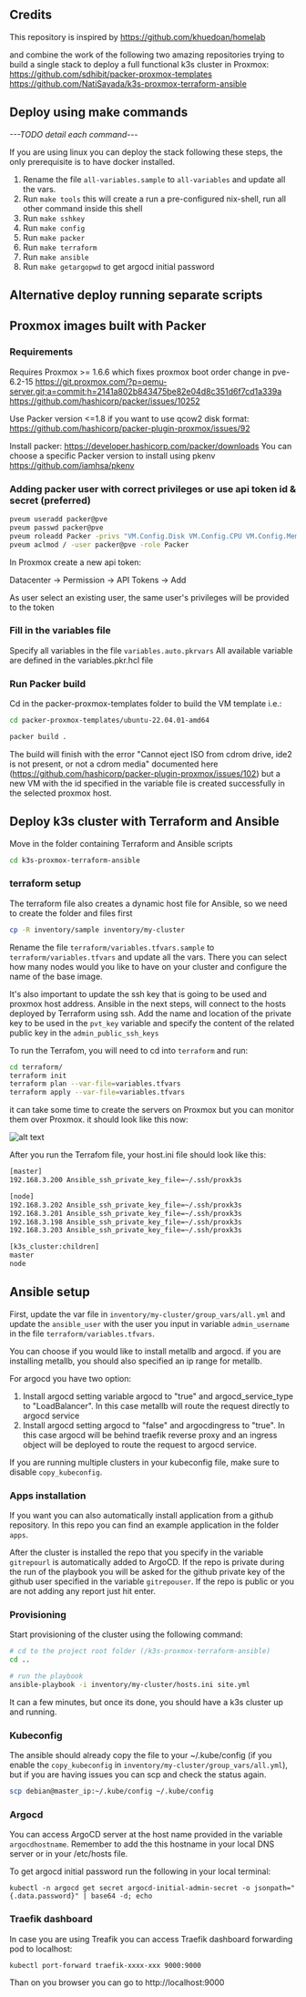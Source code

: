 ## Credits
This repository is inspired by https://github.com/khuedoan/homelab

and combine the work of the following two amazing repositories trying to build a single stack to deploy a full functional k3s cluster in Proxmox: 
https://github.com/sdhibit/packer-proxmox-templates
https://github.com/NatiSayada/k3s-proxmox-terraform-ansible

## Deploy using make commands
*---TODO detail each command---*

If you are using linux you can deploy the stack following these steps, the only prerequisite is to have docker installed.

1. Rename the file `all-variables.sample` to `all-variables` and update all the vars. 
2. Run `make tools` this will create a run a pre-configured nix-shell, run all other command inside this shell
3. Run `make sshkey`
4. Run `make config`
5. Run `make packer`
6. Run `make terraform` 
7. Run `make ansible` 
9. Run `make getargopwd` to get argocd initial password 

## Alternative deploy running separate scripts

## Proxmox images built with Packer

### Requirements
Requires Proxmox >= 1.6.6 which fixes proxmox boot order change in pve-6.2-15
https://git.proxmox.com/?p=qemu-server.git;a=commit;h=2141a802b843475be82e04d8c351d6f7cd1a339a
https://github.com/hashicorp/packer/issues/10252

Use Packer version <=1.8 if you want to use qcow2 disk format:
https://github.com/hashicorp/packer-plugin-proxmox/issues/92 

Install packer:
https://developer.hashicorp.com/packer/downloads
You can choose a specific Packer version to install using pkenv
https://github.com/iamhsa/pkenv

### Adding packer user with correct privileges or use api token id & secret (preferred)
``` bash
pveum useradd packer@pve
pveum passwd packer@pve
pveum roleadd Packer -privs "VM.Config.Disk VM.Config.CPU VM.Config.Memory Datastore.AllocateSpace Sys.Modify VM.Config.Options VM.Allocate VM.Audit VM.Console VM.Config.CDROM VM.Config.Network VM.PowerMgmt VM.Config.HWType VM.Monitor"
pveum aclmod / -user packer@pve -role Packer
```

In Proxmox create a new api token:

Datacenter -> Permission -> API Tokens -> Add

As user select an existing user, the same user's privileges will be provided to the token

### Fill in the variables file 
Specify all variables in the file `variables.auto.pkrvars`
All available variable are defined in the variables.pkr.hcl file

### Run Packer build
Cd in the packer-proxmox-templates folder to build the VM template i.e.:
```bash
cd packer-proxmox-templates/ubuntu-22.04.01-amd64
```
```bash
packer build .
```
The build will finish with the error "Cannot eject ISO from cdrom drive, ide2 is not present, or not a cdrom media" documented here
(https://github.com/hashicorp/packer-plugin-proxmox/issues/102)
but a new VM with the id specified in the variable file is created successfully in the selected proxmox host.

## Deploy k3s cluster with Terraform and Ansible
Move in the folder containing Terraform and Ansible scripts
```bash
cd k3s-proxmox-terraform-ansible
```

### terraform setup

The terraform file also creates a dynamic host file for Ansible, so we need to create the folder and files first

```bash
cp -R inventory/sample inventory/my-cluster
```

Rename the file `terraform/variables.tfvars.sample` to `terraform/variables.tfvars` and update all the vars.
There you can select how many nodes would you like to have on your cluster and configure the name of the base image.

It's also important to update the ssh key that is going to be used and proxmox host address.
Ansible in the next steps, will connect to the hosts deployed by Terraform using ssh.  Add the name and location of the private key to be used in the ```pvt_key``` variable and specify the content of the related public key in the ```admin_public_ssh_keys``` 

To run the Terrafom, you will need to cd into `terraform` and run:

```bash
cd terraform/
terraform init
terraform plan --var-file=variables.tfvars
terraform apply --var-file=variables.tfvars
```

it can take some time to create the servers on Proxmox but you can monitor them over Proxmox.
it should look like this now:

![alt text](pics/h0Ha98fXyO.png)

After you run the Terrafom file, your host.ini file should look like this:

```bash
[master]
192.168.3.200 Ansible_ssh_private_key_file=~/.ssh/proxk3s

[node]
192.168.3.202 Ansible_ssh_private_key_file=~/.ssh/proxk3s
192.168.3.201 Ansible_ssh_private_key_file=~/.ssh/proxk3s
192.168.3.198 Ansible_ssh_private_key_file=~/.ssh/proxk3s
192.168.3.203 Ansible_ssh_private_key_file=~/.ssh/proxk3s

[k3s_cluster:children]
master
node
```

## Ansible setup

First, update the var file in `inventory/my-cluster/group_vars/all.yml` and update the ```ansible_user``` with the user you input in variable ```admin_username```  in the file  `terraform/variables.tfvars`. 

You can choose if you would like to install metallb and argocd. if you are installing metallb, you should also specified an ip range for metallb.

For argocd you have two option:
1. Install argocd setting variable argocd to "true" and argocd_service_type to "LoadBalancer". In this case metallb will route the request directly to argocd service
2. Install argocd setting argocd to "false" and argocdingress to "true". In this case argocd will be behind traefik reverse proxy and an ingress object will be deployed to route the request to argocd service.

If you are running multiple clusters in your kubeconfig file, make sure to disable ```copy_kubeconfig```.

### Apps installation
If you want you can also automatically install application from a github repository.
In this repo you can find an example application in the folder ```apps```.

After the cluster is installed the repo that you specify in the variable `gitrepourl` is automatically added to ArgoCD.
If the repo is private during the run of the playbook you will be asked for the github private key of the github user specified in the variable `gitrepouser`.
If the repo is public or you are not adding any report just hit enter.

### Provisioning

Start provisioning of the cluster using the following command:

```bash
# cd to the project root folder (/k3s-proxmox-terraform-ansible)
cd ..

# run the playbook
ansible-playbook -i inventory/my-cluster/hosts.ini site.yml
```

It can a few minutes, but once its done, you should have a k3s cluster up and running.

### Kubeconfig

The ansible should already copy the file to your ~/.kube/config (if you enable the ```copy_kubeconfig``` in  ```inventory/my-cluster/group_vars/all.yml```), but if you are having issues you can scp and check the status again.

```bash
scp debian@master_ip:~/.kube/config ~/.kube/config
```

### Argocd
You can access ArgoCD server at the host name provided in the variable ```argocdhostname```.
Remember to add the this hostname in your local DNS server or in your /etc/hosts file.

To get argocd initial password run the following in your local terminal:

```
kubectl -n argocd get secret argocd-initial-admin-secret -o jsonpath="{.data.password}" | base64 -d; echo
```

### Traefik dashboard

In case you are using Treafik you can access Traefik dashboard forwarding pod to localhost:

```
kubectl port-forward traefik-xxxx-xxx 9000:9000
```
Than on you browser you can go to http://localhost:9000
